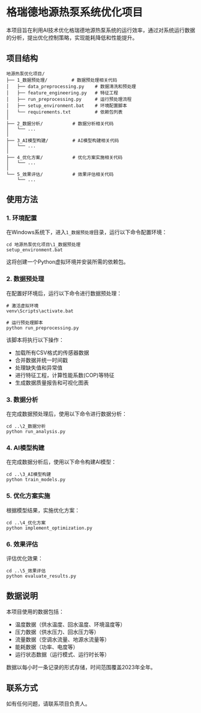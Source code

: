 # 格瑞德地源热泵系统优化项目

本项目旨在利用AI技术优化格瑞德地源热泵系统的运行效率，通过对系统运行数据的分析，提出优化控制策略，实现能耗降低和性能提升。

## 项目结构

```
地源热泵优化项目/
├── 1_数据预处理/         # 数据预处理相关代码
│   ├── data_preprocessing.py    # 数据清洗和预处理
│   ├── feature_engineering.py   # 特征工程
│   ├── run_preprocessing.py     # 运行预处理流程
│   ├── setup_environment.bat    # 环境配置脚本
│   └── requirements.txt         # 依赖包列表
│
├── 2_数据分析/           # 数据分析相关代码
│   └── ...
│
├── 3_AI模型构建/         # AI模型构建相关代码
│   └── ...
│
├── 4_优化方案/           # 优化方案实施相关代码
│   └── ...
│
└── 5_效果评估/           # 效果评估相关代码
    └── ...
```

## 使用方法

### 1. 环境配置

在Windows系统下，进入`1_数据预处理`目录，运行以下命令配置环境：

```
cd 地源热泵优化项目\1_数据预处理
setup_environment.bat
```

这将创建一个Python虚拟环境并安装所需的依赖包。

### 2. 数据预处理

在配置好环境后，运行以下命令进行数据预处理：

```
# 激活虚拟环境
venv\Scripts\activate.bat

# 运行预处理脚本
python run_preprocessing.py
```

该脚本将执行以下操作：
- 加载所有CSV格式的传感器数据
- 合并数据并统一时间戳
- 处理缺失值和异常值
- 进行特征工程，计算性能系数(COP)等特征
- 生成数据质量报告和可视化图表

### 3. 数据分析

在完成数据预处理后，使用以下命令进行数据分析：

```
cd ..\2_数据分析
python run_analysis.py
```

### 4. AI模型构建

在完成数据分析后，使用以下命令构建AI模型：

```
cd ..\3_AI模型构建
python train_models.py
```

### 5. 优化方案实施

根据模型结果，实施优化方案：

```
cd ..\4_优化方案
python implement_optimization.py
```

### 6. 效果评估

评估优化效果：

```
cd ..\5_效果评估
python evaluate_results.py
```

## 数据说明

本项目使用的数据包括：

- 温度数据（供水温度、回水温度、环境温度等）
- 压力数据（供水压力、回水压力等）
- 流量数据（空调水流量、地源水流量等）
- 能耗数据（功率、电度等）
- 运行状态数据（运行模式、运行时长等）

数据以每小时一条记录的形式存储，时间范围覆盖2023年全年。

## 联系方式

如有任何问题，请联系项目负责人。 